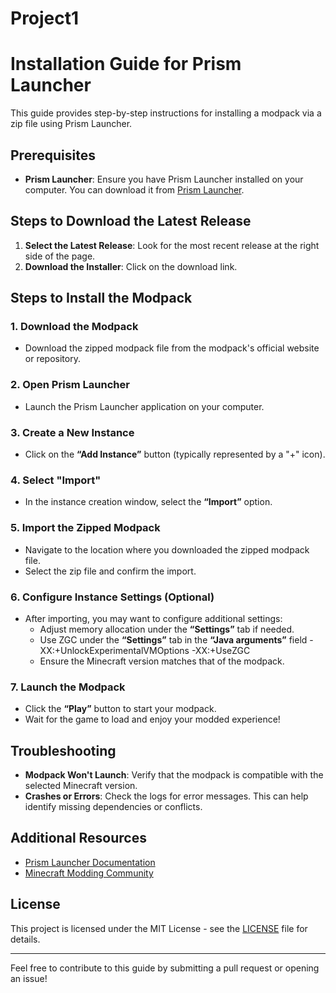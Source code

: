 # Project1
# Installation Guide for Prism Launcher

This guide provides step-by-step instructions for installing a modpack via a zip file using Prism Launcher.

## Prerequisites

- **Prism Launcher**: Ensure you have Prism Launcher installed on your computer. You can download it from [Prism Launcher](https://prismlauncher.org/).

## Steps to Download the Latest Release

1. **Select the Latest Release**: Look for the most recent release at the right side of the page.
2. **Download the Installer**: Click on the download link.

## Steps to Install the Modpack

### 1. Download the Modpack

- Download the zipped modpack file from the modpack's official website or repository.

### 2. Open Prism Launcher

- Launch the Prism Launcher application on your computer.

### 3. Create a New Instance

- Click on the **“Add Instance”** button (typically represented by a "+" icon).

### 4. Select "Import"

- In the instance creation window, select the **“Import”** option.

### 5. Import the Zipped Modpack

- Navigate to the location where you downloaded the zipped modpack file.
- Select the zip file and confirm the import.

### 6. Configure Instance Settings (Optional)

- After importing, you may want to configure additional settings:
  - Adjust memory allocation under the **“Settings”** tab if needed.
  - Use ZGC under the **“Settings”** tab in the **“Java arguments”** field
      -XX:+UnlockExperimentalVMOptions -XX:+UseZGC
  - Ensure the Minecraft version matches that of the modpack.

### 7. Launch the Modpack

- Click the **“Play”** button to start your modpack.
- Wait for the game to load and enjoy your modded experience!

## Troubleshooting

- **Modpack Won't Launch**: Verify that the modpack is compatible with the selected Minecraft version.
- **Crashes or Errors**: Check the logs for error messages. This can help identify missing dependencies or conflicts.

## Additional Resources

- [Prism Launcher Documentation](https://prismlauncher.org/docs)
- [Minecraft Modding Community](https://www.minecraftforum.net/)

## License

This project is licensed under the MIT License - see the [LICENSE](LICENSE) file for details.

---

Feel free to contribute to this guide by submitting a pull request or opening an issue!

